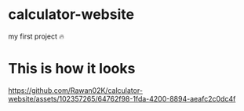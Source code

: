 # calculator-website
my first project 🔥

# This is how it looks 





https://github.com/Rawan02K/calculator-website/assets/102357265/64762f98-1fda-4200-8894-aeafc2c0dc4f





